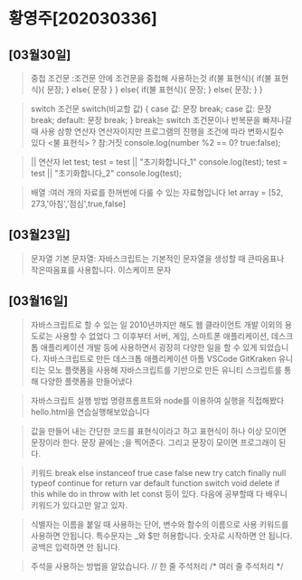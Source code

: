 # 황영주[202030336]

## [03월30일]
>중첩 조건문
:조건문 안에 조건문을 중첩해 사용하는것
if(불 표현식){
    if(불 표현식){
        문장;
    } else{
        문장
    }
} else{
    if(불 표현식){
        문장;
    } else{
        문장;
    }
}

>switch 조건문
switch(비교할 값) {
    case 값:
        문장
        break;
    case 값:
        문장
        break;
    default:
        문장
        break;
}
break는 switch 조건문이나 반복문을 빠져나갈 때 사용
>삼향 연산자
연산자이지만 프로그램의 진행을 조건에 따라 변화시킬수 있다
<불 표현식> ? 참:거짓
console.log(number %2 == 0? true:false);

>|| 연산자
let test;
test = test || "초기화합니다_1"
console.log(test);
test = test || "초기화합니다_2"
console.log(test);

>배열
:여러 개의 자료를 한꺼번에 다룰 수 있는 자료형입니다
let array = [52, 273,'아침','점심',true,false]

## [03월23일]

>문자열
    기본 문자열: 자바스크립트는 기본적인 문자열을 생성할 때 큰따옴표나 작은따옴표를 사용합니다.
    이스케이프 문자
## [03월16일]

>자바스크립트로 할 수 있는 일
2010년까지만 해도 웹 클라이언트 개발 이외의 용도로는 사용할 수 없었다
그 이후부터 서버, 게임, 스마트폰 애플리케이션, 데스크톱 애플리케이션 개발 등에 사용하면서 굉장히 다양한 일을 할 수 있게 되었습니다.
자바스크립트로 만든 데스크톱 애플리케이션 아톰 VSCode GitKraken
유니티는 모노 플랫폼을 사용해 자바스크립트를 기반으로 만든 유니티 스크립트를 통해 다양한 플랫폼을 만들어냈다

>자바스크립트 실행 방법 명령프롬프트와 node를 이용하여 실행을 직접해봤다
hello.html을 연습실행해보았습니다

>값을 만들어 내는 간단한 코드를 표현식이라고 하고 표현식이 하나 이상 모이면 문장이라 한다. 문장 끝에는 ;을 찍어준다. 그리고 문장이 모이면 프로그래이 된다. 

>키워드 
break else instanceof true case false new try catch finally null typeof continue for return var default function switch void delete if this while do in throw with let const 등이 있다. 다음에 공부할때 다 배우니 키워드가 있다고만 알고 있자.

>식별자는 이름을 붙일 때 사용하는 단어, 변수와 함수의 이름으로 사용
    키워드를 사용하면 안됩니다.
    특수문자는 _와 $만 허용합니다.
    숫자로 시작하면 안 됩니다.
    공백은 입력하면 안 됩니다.

>주석을 사용하는 방법을 알았습니다.
// 한 줄 주석처리
/* 여러 줄 주석처리 */
